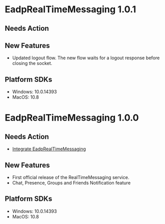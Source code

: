 # EadpRealTimeMessaging 1.0.1
 
## Needs Action

## New Features
* Updated logout flow. The new flow waits for a logout response before closing the socket. 

## Platform SDKs
* Windows: 10.0.14393
* MacOS: 10.8

# EadpRealTimeMessaging 1.0.0
 
## Needs Action
* [Integrate EadpRealTimeMessaging](https://developer.ea.com/display/PDE/Integrate+EadpRealTimeMessaging)

## New Features
* First official release of the RealTimeMessaging service.
* Chat, Presence, Groups and Friends Notification feature
 
## Platform SDKs
* Windows: 10.0.14393
* MacOS: 10.8

